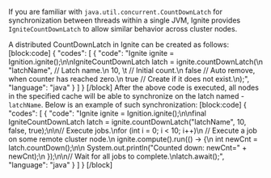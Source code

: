 If you are familiar with `java.util.concurrent.CountDownLatch` for synchronization between threads within a single JVM, Ignite provides `IgniteCountDownLatch` to allow similar behavior across cluster nodes. 

A distributed CountDownLatch in Ignite can be created as follows:
[block:code]
{
  "codes": [
    {
      "code": "Ignite ignite = Ignition.ignite();\n\nIgniteCountDownLatch latch = ignite.countDownLatch(\n    \"latchName\", // Latch name.\n    10,        \t // Initial count.\n    false        // Auto remove, when counter has reached zero.\n    true         // Create if it does not exist.\n);",
      "language": "java"
    }
  ]
}
[/block]
After the above code is executed, all nodes in the specified cache will be able to synchronize on the latch named - `latchName`. Below is an example of such synchronization:
[block:code]
{
  "codes": [
    {
      "code": "Ignite ignite = Ignition.ignite();\n\nfinal IgniteCountDownLatch latch = ignite.countDownLatch(\"latchName\", 10, false, true);\n\n// Execute jobs.\nfor (int i = 0; i < 10; i++)\n    // Execute a job on some remote cluster node.\n    ignite.compute().run(() -> {\n        int newCnt = latch.countDown();\n\n        System.out.println(\"Counted down: newCnt=\" + newCnt);\n    });\n\n// Wait for all jobs to complete.\nlatch.await();",
      "language": "java"
    }
  ]
}
[/block]